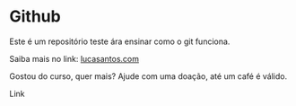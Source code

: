 # Github

Este é um repositório teste ára ensinar como o git funciona.

Saiba mais no link: [lucasantos.com](http://lucasantos.com)

Gostou do curso, quer mais? Ajude com uma doação, até um café é válido. 

Link
